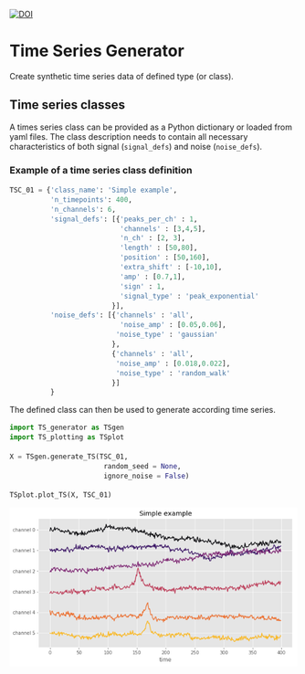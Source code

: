 [![DOI](https://zenodo.org/badge/DOI/10.5281/zenodo.4596774.svg)](https://doi.org/10.5281/zenodo.4596774)



# Time Series Generator
Create synthetic time series data of defined type (or class).

## Time series classes
A times series class can be provided as a Python dictionary or loaded from yaml files.
The class description needs to contain all necessary characteristics of both signal (``signal_defs``) and noise (``noise_defs``).

### Example of a time series class definition

```python
TSC_01 = {'class_name': 'Simple example',
          'n_timepoints': 400,
          'n_channels': 6,
          'signal_defs': [{'peaks_per_ch' : 1,
                           'channels' : [3,4,5],
                           'n_ch' : [2, 3],
                           'length' : [50,80],
                           'position' : [50,160],
                           'extra_shift' : [-10,10],
                           'amp' : [0.7,1],
                           'sign' : 1,
                           'signal_type' : 'peak_exponential'
                         }],
          'noise_defs': [{'channels' : 'all',
                           'noise_amp' : [0.05,0.06],
                          'noise_type' : 'gaussian'
                         },
                         {'channels' : 'all',
                          'noise_amp' : [0.018,0.022],
                          'noise_type' : 'random_walk'
                         }]
          }
```
The defined class can then be used to generate according time series. 
```python
import TS_generator as TSgen
import TS_plotting as TSplot

X = TSgen.generate_TS(TSC_01,
                       random_seed = None,
                       ignore_noise = False)

TSplot.plot_TS(X, TSC_01)
```
![](documentation/time_series_example.png?raw=true)
